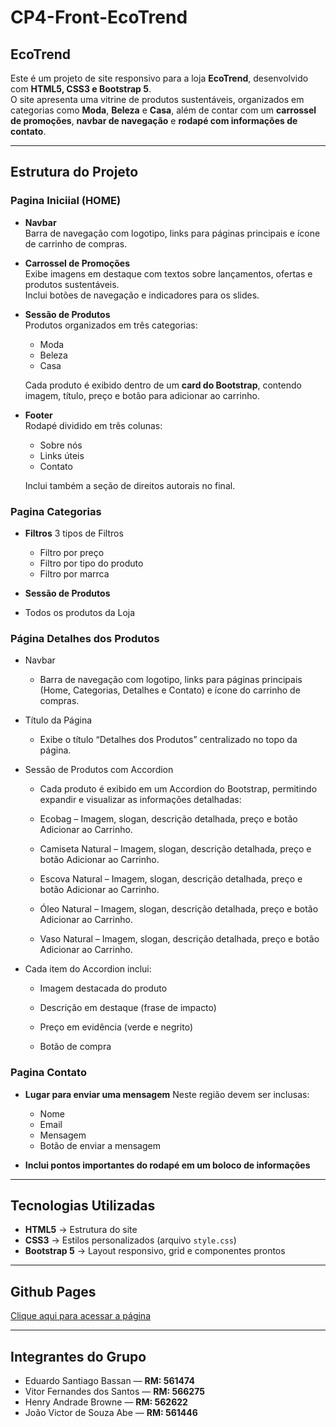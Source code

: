 # CP4-Front-EcoTrend
## EcoTrend

Este é um projeto de site responsivo para a loja **EcoTrend**, desenvolvido com **HTML5, CSS3 e Bootstrap 5**.  
O site apresenta uma vitrine de produtos sustentáveis, organizados em categorias como **Moda**, **Beleza** e **Casa**, além de contar com um **carrossel de promoções**, **navbar de navegação** e **rodapé com informações de contato**.

---

## Estrutura do Projeto
### Pagina Iniciial (HOME)

- **Navbar**  
  Barra de navegação com logotipo, links para páginas principais e ícone de carrinho de compras.

- **Carrossel de Promoções**  
  Exibe imagens em destaque com textos sobre lançamentos, ofertas e produtos sustentáveis.  
  Inclui botões de navegação e indicadores para os slides.

- **Sessão de Produtos**  
  Produtos organizados em três categorias:
  - Moda
  - Beleza
  - Casa  

  Cada produto é exibido dentro de um **card do Bootstrap**, contendo imagem, título, preço e botão para adicionar ao carrinho.

- **Footer**  
  Rodapé dividido em três colunas:
  - Sobre nós  
  - Links úteis  
  - Contato  

  Inclui também a seção de direitos autorais no final.

### Pagina Categorias

- **Filtros**
  3 tipos de Filtros
  - Filtro por preço
  - Filtro por tipo do produto
  - Filtro por marrca

 - **Sessão de Produtos**  

- Todos os produtos da Loja

### Página Detalhes dos Produtos

- Navbar
  - Barra de navegação com logotipo, links para páginas principais (Home, Categorias, Detalhes e Contato) e ícone do carrinho de compras.

- Título da Página
  - Exibe o título “Detalhes dos Produtos” centralizado no topo da página.

- Sessão de Produtos com Accordion
  - Cada produto é exibido em um Accordion do Bootstrap, permitindo expandir e visualizar as informações detalhadas:

  - Ecobag – Imagem, slogan, descrição detalhada, preço e botão Adicionar ao Carrinho.

  - Camiseta Natural – Imagem, slogan, descrição detalhada, preço e botão Adicionar ao Carrinho.

  - Escova Natural – Imagem, slogan, descrição detalhada, preço e botão Adicionar ao Carrinho.

  - Óleo Natural – Imagem, slogan, descrição detalhada, preço e botão Adicionar ao Carrinho.

  - Vaso Natural – Imagem, slogan, descrição detalhada, preço e botão Adicionar ao Carrinho.

- Cada item do Accordion inclui:

  - Imagem destacada do produto

  - Descrição em destaque (frase de impacto)

  - Preço em evidência (verde e negrito)

  - Botão de compra

### Pagina Contato

- **Lugar para enviar uma mensagem**
  Neste região devem ser inclusas:
  - Nome
  - Email
  - Mensagem
  - Botão de enviar a mensagem

- **Inclui pontos importantes do rodapé em um boloco de informações**

---

## Tecnologias Utilizadas

- **HTML5** → Estrutura do site  
- **CSS3** → Estilos personalizados (arquivo `style.css`)  
- **Bootstrap 5** → Layout responsivo, grid e componentes prontos  

---

## Github Pages

[Clique aqui para acessar a página](https://mrjoaoabe.github.io/CP4-Front-EcoTrend/)

---

## Integrantes do Grupo

- Eduardo Santiago Bassan — **RM: 561474**
- Vitor Fernandes dos Santos — **RM: 566275**
- Henry Andrade Browne — **RM: 562622**
- João Victor de Souza Abe — **RM: 561446**
